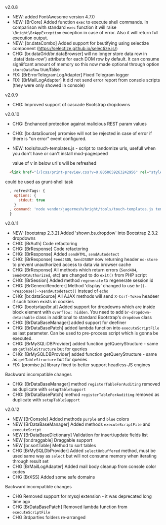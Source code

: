 v2.0.8

- NEW: added FontAwesome version 4.7.0
- NEW: [BrCore] Added function `exec` to execute shell commands. In comparison with standard `exec` function it will raise `\Bright\BrAppException` exception in case of error. Also it will return full execution output.
- NEW: [br.dataCombo] Added support for beutifying using selectize component (https://selectize.github.io/selectize.js/)
- CHG: [br.dataGrid/br.dataBrowser] will no longer store data row in .data('data-row') attribute for each DOM row by default. It can consume signiifcant amount of memory so this now made optional through option `storeDataRow` true/false
- FIX: [BrErrorTelegramLogAdapter] Fixed Telegram logger
- FIX: [BrMailLogAdapter] It did not send error report from console scripts (they were only showed in console)

v2.0.9

- CHG: Improved support of cascade Bootstrap dropdowns

v2.0.10

- CHG: Enchanced protection against malicious REST param values
- CHG: [br.dataSource] prromise will not be rejected in case of error if there is "on error" event configured.
- NEW: tools/touch-templates.js - script to randomize urls, usefull when you don't have or can't install mod-pagespeed

  value of v in below url's will be refreshed

```html
  <link href="{/}css/print-preview.css?v=0.8050659263242956" rel="stylesheet">
```

  could be used as grunt-shell task

```javascript
  , refreshTags: {
    options: {
      stdout: true
    }
  , command: 'node vendor/jagermesh/bright/tools/touch-templates.js templates/head.html && node vendor/jagermesh/bright/tools/touch-templates.js templates/footer.html'
  }
```

v2.0.11

- NEW: [bootstrap 2.3.2] Added 'shown.bs.dropdow' into Bootstrap 2.3.2 dropdowns
- CHG: [BrAuth] Code refactoring
- CHG: [BrResponse] Code refactoring
- CHG: [BrResponse] Added `sendHTML`, `sendAutodetect`
- CHG: [BrResponse] `SendJSON`, `SendJSONP` now returning header `no-store` to prevent unauthorized access to data via browser cache
- CHG: [BrResponse] All methods which return errors (`Send404`, `SendNOtAuthorized`, etc) are changed to do `exit()` from PHP script
- CHG: [BrSession] Added method `regenerate` to regenerate session id
- CHG: [BrGenerciRenderer] Method 'display' changed to use `br()->response()->sendAutodetect()` instead of `echo`
- CHG: [br.dataSource] All AJAX methods will send `X-Csrf-Token` headeer if such token exists in cookies
- CHG: [bootsrtap/br.ui] Added support for dropdowns which are inside block element with `overflow: hidden`. You need to add `br-dropdown-detachable` class in additional to standard Bootstrap's `dropdown` class
- CHG: [BrDataBaseManager] added support for deefiner
- CHG: [BrDataBasePatch] added lambda function into `executeScriptFile` as last parameter. Can be used to pre-process script which is gonna be executed.
- CHG: [BrMySQLiDBProvider] added function getQueryStructure - same as `getTableStructure` but for queries
- CHG: [BrMySQLDBProvider] added function getQueryStructure - same as `getTableStructure` but for queries
- FIX: [promise.js] library fixed to better support headless JS engines

Backward incompatible changes

- CHG: [BrDataBaseManager] method `registerTableForAuditing` removed as duplicate with `setupTableSupport`
- CHG: [BrDataBasePatch] method `registerTableForAuditing` removed as duplicate with `setupTableSupport`

v2.0.12

- NEW [BrConsole] Added methods `purple` and `blue` colors
- NEW [BrDataBaseManager] Added methods `executeScriptFile` and `executeScript`
- NEW [BrDataBaseDictionary] Validation for insert/update fields list
- NEW [br.draggable] Draggable support
- NEW [br.sortTable] Method to sort tables
- CHG [BrMySQLDbProvider] Added `selectUnbuffered` method, must be used same way as `select` but will not consume memory when iterating through result set
- CHG [BrMailLogAdapter] Added mail body cleanup from console color codes
- CHG [BrXSS] Added some safe domains

Backward incompatible changes

- CHG Removed support for mysql extension - it was deprecated long time ago
- CHG [BrDataBasePatch] Removed lambda function from `executeScriptFile`
- CHG 3rdparties folders re-arranged
